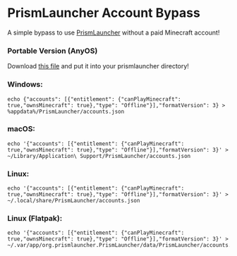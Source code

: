 # PrismLauncher Account Bypass
A simple bypass to use [PrismLauncher](https://prismlauncher.org) without a paid Minecraft account!
### Portable Version (AnyOS)
Download [this file](https://raw.githubusercontent.com/denisapain/PrismLauncherAccountBypass/main/accounts.json) and put it into your prismlauncher directory!


### Windows:
```
echo {"accounts": [{"entitlement": {"canPlayMinecraft": true,"ownsMinecraft": true},"type": "Offline"}],"formatVersion": 3} > %appdata%/PrismLauncher/accounts.json
```
 
 
### macOS:
```
echo '{"accounts": [{"entitlement": {"canPlayMinecraft": true,"ownsMinecraft": true},"type": "Offline"}],"formatVersion": 3}' > ~/Library/Application\ Support/PrismLauncher/accounts.json
```


### Linux:
```
echo '{"accounts": [{"entitlement": {"canPlayMinecraft": true,"ownsMinecraft": true},"type": "Offline"}],"formatVersion": 3}' > ~/.local/share/PrismLauncher/accounts.json
```


### Linux (Flatpak):
```
echo '{"accounts": [{"entitlement": {"canPlayMinecraft": true,"ownsMinecraft": true},"type": "Offline"}],"formatVersion": 3}' > ~/.var/app/org.prismlauncher.PrismLauncher/data/PrismLauncher/accounts.json
```
